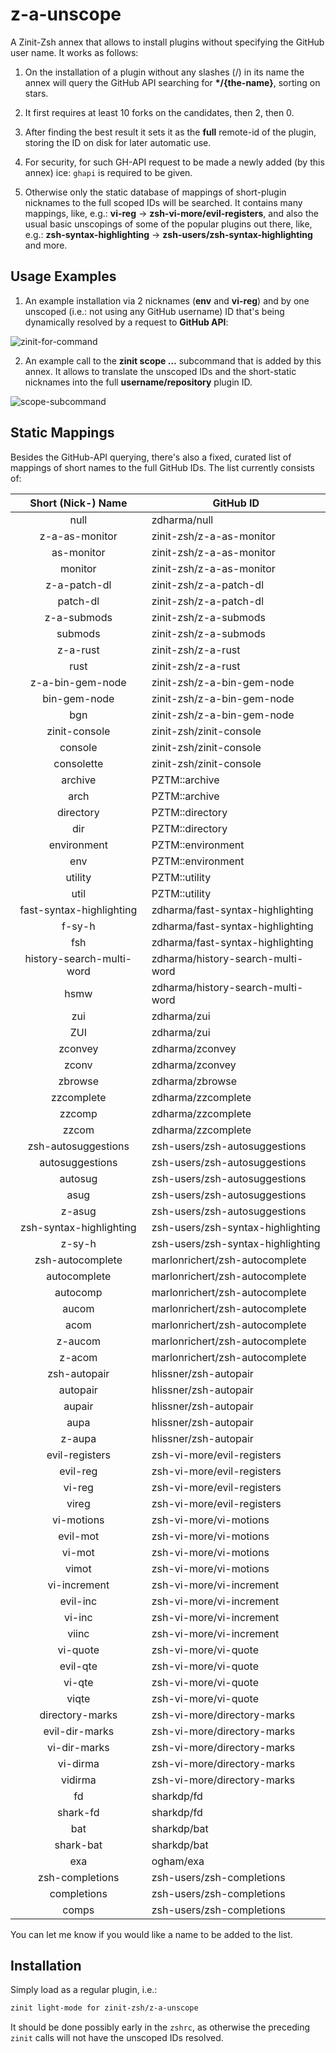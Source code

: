 # z-a-unscope

A Zinit-Zsh annex that allows to install plugins without specifying the GitHub
user name. It works as follows:

1. On the installation of a plugin without any slashes (/) in its name the
   annex will query the GitHub API searching for **\*/{the-name}**, sorting on
   stars.

2. It first requires at least 10 forks on the candidates, then 2, then 0.

3. After finding the best result it sets it as the **full** remote-id of the
   plugin, storing the ID on disk for later automatic use.

4. For security, for such GH-API request to be made a newly added (by this
   annex) ice: `ghapi` is required to be given.

5. Otherwise only the static database of mappings of short-plugin nicknames to
   the full scoped IDs will be searched. It contains many mappings, like, e.g.:
   **vi-reg** → **zsh-vi-more/evil-registers**, and also the usual basic
   unscopings of some of the popular plugins out there, like, e.g.:
   **zsh-syntax-highlighting** → **zsh-users/zsh-syntax-highlighting** and
   more.

## Usage Examples

1. An example installation via 2 nicknames (**env** and **vi-reg**) and by one
unscoped (i.e.: not using any GitHub username) ID that's being dynamically
resolved by a request to **GitHub API**:

![zinit-for-command](https://raw.githubusercontent.com/zinit-zsh/z-a-unscope/master/images/unscope-zinit-for.png)

2. An example call to the **zinit scope …** subcommand that is added by this
annex. It allows to translate the unscoped IDs and the short-static
nicknames into the full **username/repository** plugin ID.

![scope-subcommand](https://raw.githubusercontent.com/zinit-zsh/z-a-unscope/master/images/unscope-scope-cmd.png)

## Static Mappings

Besides the GitHub-API querying, there's also a fixed, curated list of mappings
of short names to the full GitHub IDs. The list currently consists of:

|    Short (Nick-) Name  |                GitHub ID                 |
|:----------------------:|------------------------------------------|
|      null              |   zdharma/null                           |
|      z-a-as-monitor    |   zinit-zsh/z-a-as-monitor               |
|      as-monitor        |   zinit-zsh/z-a-as-monitor               |
|      monitor           |   zinit-zsh/z-a-as-monitor               |
|      z-a-patch-dl      |   zinit-zsh/z-a-patch-dl                 |
|      patch-dl          |   zinit-zsh/z-a-patch-dl                 |
|      z-a-submods       |   zinit-zsh/z-a-submods                  |
|      submods           |   zinit-zsh/z-a-submods                  |
|      z-a-rust          |   zinit-zsh/z-a-rust                     |
|      rust              |   zinit-zsh/z-a-rust                     |
|      z-a-bin-gem-node  |   zinit-zsh/z-a-bin-gem-node            |
|      bin-gem-node      |   zinit-zsh/z-a-bin-gem-node            |
|      bgn               |   zinit-zsh/z-a-bin-gem-node            |
|      zinit-console     |   zinit-zsh/zinit-console               |
|      console           |   zinit-zsh/zinit-console               |
|      consolette        |   zinit-zsh/zinit-console               |
|      archive           |   PZTM::archive                          |
|      arch              |   PZTM::archive                          |
|      directory         |   PZTM::directory                        |
|      dir               |   PZTM::directory                        |
|      environment       |   PZTM::environment                      |
|      env               |   PZTM::environment                      |
|      utility           |   PZTM::utility                          |
|      util              |   PZTM::utility                          |
|      fast-syntax-highlighting |   zdharma/fast-syntax-highlighting       |
|      f-sy-h            |   zdharma/fast-syntax-highlighting       |
|      fsh               |   zdharma/fast-syntax-highlighting       |
|      history-search-multi-word |   zdharma/history-search-multi-word      |
|      hsmw              |   zdharma/history-search-multi-word      |
|      zui               |   zdharma/zui                            |
|      ZUI               |   zdharma/zui                            |
|      zconvey           |   zdharma/zconvey                        |
|      zconv             |   zdharma/zconvey                        |
|      zbrowse           |   zdharma/zbrowse                        |
|      zzcomplete        |   zdharma/zzcomplete                     |
|      zzcomp            |   zdharma/zzcomplete                     |
|      zzcom             |   zdharma/zzcomplete                     |
|      zsh-autosuggestions |   zsh-users/zsh-autosuggestions          |
|      autosuggestions   |   zsh-users/zsh-autosuggestions          |
|      autosug           |   zsh-users/zsh-autosuggestions          |
|      asug              |   zsh-users/zsh-autosuggestions          |
|      z-asug            |   zsh-users/zsh-autosuggestions          |
|      zsh-syntax-highlighting |   zsh-users/zsh-syntax-highlighting      |
|      z-sy-h            |   zsh-users/zsh-syntax-highlighting      |
|      zsh-autocomplete  |   marlonrichert/zsh-autocomplete         |
|      autocomplete      |   marlonrichert/zsh-autocomplete         |
|      autocomp          |   marlonrichert/zsh-autocomplete         |
|      aucom             |   marlonrichert/zsh-autocomplete         |
|      acom              |   marlonrichert/zsh-autocomplete         |
|      z-aucom           |   marlonrichert/zsh-autocomplete         |
|      z-acom            |   marlonrichert/zsh-autocomplete         |
|      zsh-autopair      |   hlissner/zsh-autopair                  |
|      autopair          |   hlissner/zsh-autopair                  |
|      aupair            |   hlissner/zsh-autopair                  |
|      aupa              |   hlissner/zsh-autopair                  |
|      z-aupa            |   hlissner/zsh-autopair                  |
|      evil-registers    |   zsh-vi-more/evil-registers             |
|      evil-reg          |   zsh-vi-more/evil-registers             |
|      vi-reg            |   zsh-vi-more/evil-registers             |
|      vireg             |   zsh-vi-more/evil-registers             |
|      vi-motions        |   zsh-vi-more/vi-motions                 |
|      evil-mot          |   zsh-vi-more/vi-motions                 |
|      vi-mot            |   zsh-vi-more/vi-motions                 |
|      vimot             |   zsh-vi-more/vi-motions                 |
|      vi-increment      |   zsh-vi-more/vi-increment               |
|      evil-inc          |   zsh-vi-more/vi-increment               |
|      vi-inc            |   zsh-vi-more/vi-increment               |
|      viinc             |   zsh-vi-more/vi-increment               |
|      vi-quote          |   zsh-vi-more/vi-quote                   |
|      evil-qte          |   zsh-vi-more/vi-quote                   |
|      vi-qte            |   zsh-vi-more/vi-quote                   |
|      viqte             |   zsh-vi-more/vi-quote                   |
|      directory-marks   |   zsh-vi-more/directory-marks            |
|      evil-dir-marks    |   zsh-vi-more/directory-marks            |
|      vi-dir-marks      |   zsh-vi-more/directory-marks            |
|      vi-dirma          |   zsh-vi-more/directory-marks            |
|      vidirma           |   zsh-vi-more/directory-marks            |
|      fd                |   sharkdp/fd                             |
|      shark-fd          |   sharkdp/fd                             |
|      bat               |   sharkdp/bat                            |
|      shark-bat         |   sharkdp/bat                            |
|      exa               |   ogham/exa                              |
|      zsh-completions   |   zsh-users/zsh-completions              |
|      completions       |   zsh-users/zsh-completions              |
|      comps             |   zsh-users/zsh-completions              |

You can let me know if you would like a name to be added to the list.

## Installation

Simply load as a regular plugin, i.e.:

```zsh
zinit light-mode for zinit-zsh/z-a-unscope
```

It should be done possibly early in the `zshrc`, as otherwise the preceding
`zinit` calls will not have the unscoped IDs resolved.

<!-- vim:set ft=markdown tw=79 autoindent fo+=a1n: -->
